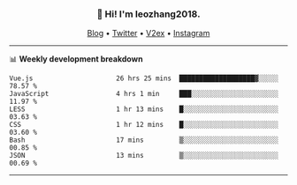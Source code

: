 <h3 align="center">👋 Hi! I'm leozhang2018.</h3>
<p align="center">
  <a href="https://leozhang2018.me">Blog</a> •
  <a href="https://twitter.com/leozhang2018">Twitter</a> •
  <a href="https://www.v2ex.com/member/leozhang">V2ex</a> •
  <a href="https://www.instagram.com/leozhanghere">Instagram</a>
</p>

-------

📊 **Weekly development breakdown**
<!--START_SECTION:waka-->

```text
Vue.js                     26 hrs 25 mins  ███████████████████▓░░░░░   78.57 %
JavaScript                 4 hrs 1 min     ███░░░░░░░░░░░░░░░░░░░░░░   11.97 %
LESS                       1 hr 13 mins    █░░░░░░░░░░░░░░░░░░░░░░░░   03.63 %
CSS                        1 hr 12 mins    █░░░░░░░░░░░░░░░░░░░░░░░░   03.60 %
Bash                       17 mins         ▒░░░░░░░░░░░░░░░░░░░░░░░░   00.85 %
JSON                       13 mins         ▒░░░░░░░░░░░░░░░░░░░░░░░░   00.69 %
```

<!--END_SECTION:waka-->
-------
